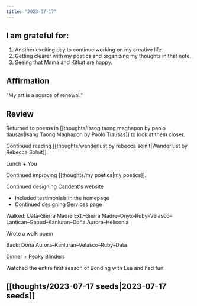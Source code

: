 ```yaml
---
title: "2023-07-17"
---
```

## I am grateful for:
1. Another exciting day to continue working on my creative life.
2. Getting clearer with my poetics and organizing my thoughts in that note.
3. Seeing that Mama and Kitkat are happy.

## Affirmation

"My art is a source of renewal."

## Review

Returned to poems in [[thoughts/isang taong maghapon by paolo tiausas|Isang Taong Maghapon by Paolo Tiausas]] to look at them closer.

Continued reading [[thoughts/wanderlust by rebecca solnit|Wanderlust by Rebecca Solnit]].

Lunch + You

Continued improving [[thoughts/my poetics|my poetics]].

Continued designing Candent's website
- Included testimonials in the homepage
- Continued designing Services page

Walked: Data–Sierra Madre Ext.–Sierra Madre–Onyx–Ruby–Velasco–Lantican–Gapud–Kanluran–Doña Aurora–Heliconia

Wrote a walk poem

Back: Doña Aurora–Kanluran–Velasco–Ruby–Data

Dinner + Peaky Blinders

Watched the entire first season of Bonding with Lea and had fun.

## [[thoughts/2023-07-17 seeds|2023-07-17 seeds]]
